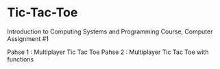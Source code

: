 # Tic-Tac-Toe
Introduction to Computing Systems and Programming Course, Computer Assignment #1

Pahse 1 : Multiplayer Tic Tac Toe 
Pahse 2 : Multiplayer Tic Tac Toe with functions
